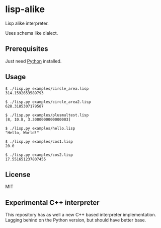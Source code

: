 # lisp-alike

Lisp alike interpreter.

Uses schema like dialect.


## Prerequisites

Just need [Python](https://www.python.org/) installed.


## Usage


    $ ./lisp.py examples/circle_area.lisp
    314.1592653589793

    $ ./lisp.py examples/circle_area2.lisp
    628.3185307179587

    $ ./lisp.py examples/plusmultest.lisp
    [8, 10.8, 3.3000000000000003]

    $ ./lisp.py examples/hello.lisp
    "Hello, World!"

    $ ./lisp.py examples/cos1.lisp
    20.0

    $ ./lisp.py examples/cos2.lisp
    17.551651237807455


## License

MIT


## Experimental C++ interpreter

This repository has as well a new C++ based interpreter implementation.
Lagging behind on the Python version, but should have better base.
